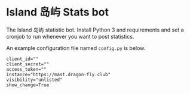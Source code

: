 # Island 岛屿 Stats bot

The Island 岛屿 statistic bot. 
Install Python 3 and requirements and set a cronjob to run whenever you want to post statistics.

An example configuration file named `config.py` is below.

```
client_id=""
client_secret=""
access_token=""
instance="https://mast.dragon-fly.club"
visibility="unlisted"
show_change=True
```